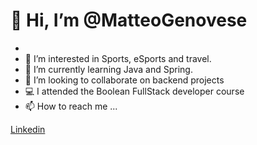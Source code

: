 # 👋 Hi, I’m @MatteoGenovese

- 
- 👀 I’m interested in Sports, eSports and travel.
- 🌱 I’m currently learning Java and Spring.
- 💞️ I’m looking to collaborate on backend projects
- :computer: I attended the Boolean FullStack developer course
- 📫 How to reach me ...

[Linkedin](https://www.linkedin.com/in/matteogenovese/)



<!---
MatteoGenovese/MatteoGenovese is a ✨ special ✨ repository because its `README.md` (this file) appears on your GitHub profile.
You can click the Preview link to take a look at your changes.
--->
